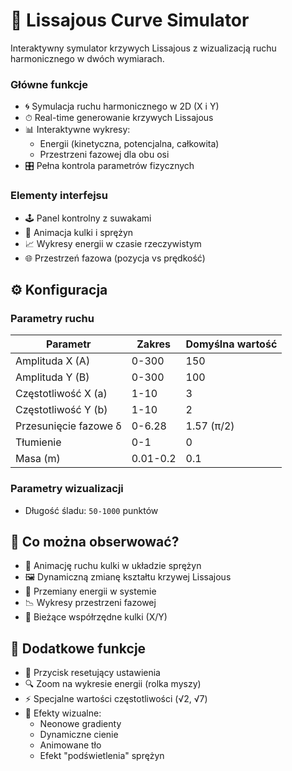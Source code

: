 # 🌌 Lissajous Curve Simulator

Interaktywny symulator krzywych Lissajous z wizualizacją ruchu harmonicznego w dwóch wymiarach.

### Główne funkcje
- 🌀 Symulacja ruchu harmonicznego w 2D (X i Y)
- ⏱ Real-time generowanie krzywych Lissajous
- 📊 Interaktywne wykresy:
  - Energii (kinetyczna, potencjalna, całkowita)
  - Przestrzeni fazowej dla obu osi
- 🎛 Pełna kontrola parametrów fizycznych

### Elementy interfejsu
- 🕹 Panel kontrolny z suwakami
- 🔵 Animacja kulki i sprężyn
- 📈 Wykresy energii w czasie rzeczywistym
- 🌐 Przestrzeń fazowa (pozycja vs prędkość)

## ⚙️ Konfiguracja

### Parametry ruchu
| Parametr             | Zakres      | Domyślna wartość |
|----------------------|-------------|------------------|
| Amplituda X (A)      | 0-300       | 150              |
| Amplituda Y (B)      | 0-300       | 100              |
| Częstotliwość X (a)  | 1-10        | 3                |
| Częstotliwość Y (b)  | 1-10        | 2                |
| Przesunięcie fazowe δ| 0-6.28      | 1.57 (π/2)       |
| Tłumienie            | 0-1         | 0                |
| Masa (m)             | 0.01-0.2    | 0.1              |

### Parametry wizualizacji
- Długość śladu: `50-1000` punktów

## 👀 Co można obserwować?
- 🎥 Animację ruchu kulki w układzie sprężyn
- 🖼 Dynamiczną zmianę kształtu krzywej Lissajous
- 🔋 Przemiany energii w systemie
- 📉 Wykresy przestrzeni fazowej
- 🧭 Bieżące współrzędne kulki (X/Y)

## 🎨 Dodatkowe funkcje
- 🔄 Przycisk resetujący ustawienia
- 🔍 Zoom na wykresie energii (rolka myszy)
- ⚡ Specjalne wartości częstotliwości (√2, √7)
- 🌈 Efekty wizualne:
  - Neonowe gradienty
  - Dynamiczne cienie
  - Animowane tło
  - Efekt "podświetlenia" sprężyn

